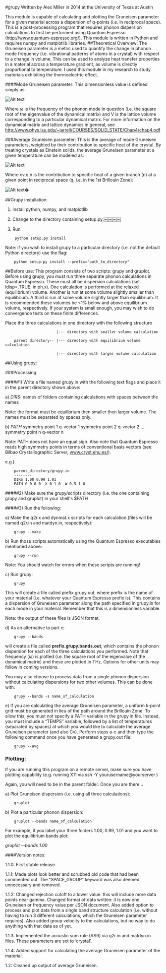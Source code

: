 #grupy
Written by Alex Miller in 2014 at the University of Texas at Austin

This module is capable of calculating and plotting the Gruneisen parameter for a given material across a dispersion of q-points (i.e. in reciprocal space). This is a post-processing program that requires phonon dispersion calculations to first be performed using Quantum Espresso (http://www.quantum-espresso.org/). This module is written in Python and requires numpy and matplotlib libraries.
##Theoretical Overview:
The Gruneisen parameter is a metric used to quantify the change in phonon mode frequency (i.e. vibrational patterns of atoms in a crystal) with respect to a change in volume. This can be used to analyze heat transfer properties in a material across a temperature gradient, as volume is directly proportional to temperature. I used this module in my research to study materials exhibiting the thermoelectric effect.

####Mode Gruneisen parameter:
This dimensionless value is defined simply as:

![Alt text](https://cloud.githubusercontent.com/assets/7378490/6604303/886bd7b8-c7f5-11e4-83c9-87d393149a41.png)

Where ω is the frequency of the phonon mode in question (i.e. the square root of the eigenvalue of the dynamical matrix) and V is the lattice volume corresponding to a particular dynamical matrix. For more information on the dynamical matrix and lattice dynamics in general, see http://www.phys.lsu.edu/~jarrell/COURSES/SOLID_STATE/Chap4/chap4.pdf

###Average Gruneisen parameter:
This is the average of mode Gruneisen parameters, weighted by their contribution to specific heat of the crystal. By treating crystals as Einstein solids, the average Gruneisen parameter at a given temperature can be modeled as:

![Alt text](https://cloud.githubusercontent.com/assets/7378490/6604374/e2b5fde8-c7f5-11e4-87f2-9cfbb08d6637.png)

Where cv,q,n is the contribution to specific heat of a given branch (n) at a given point in reciprocal space (q, i.e. in the 1st Brillouin Zone):

![Alt text](https://cloud.githubusercontent.com/assets/7378490/6604380/e6da95e6-c7f5-11e4-878c-8576645a0b71.png)�


##Grupy installation:

1) Install python, numpy, and matplotlib

2) Change to the directory containing setup.py.￼￼￼￼

3) Run

        python setup.py install

Note: if you wish to install grupy to a particular directory (i.e. not
the default Python directory) use the flag:

        python setup.py install --prefix="path_to_directory"


##Before use:
This program consists of two scripts: grupy and gruplot. Before using grupy, you must run three separate phonon calculations in Quantum Espresso. These must all be dispersion calculations (set ldisp=.TRUE. in ph.x). One calculation is performed at the relaxed (equilibrium) volume. Another is run at some volume slightly smaller than equilibrium. A third is run at some volume slightly larger than equilibrium. It is recommended these volumes be <1% below and above equilibrium volume, respectively. If your system is small enough, you may wish to do convergence tests on these finite differences.

Place the three calculations in one directory with the following structure


                           |--- directory with smaller volume calculation

        parent directory-- |--- directory with equilibrium volume calculation

                           |--- directory with larger volume calculation

##Using grupy:

###Processing:

#####1) Write a file named grupy.in with the following text flags and place it in the parent directory shown above:

a) *DIRS:* names of folders containing calculations with spaces between the names

Note: the format must be equilibrium then smaller then larger volume. The names must be separated by spaces only.

b) *PATH* symmetry point 1  q-vector 1   symmetry point 2  q-vector 2  ... symmetry point n  q-vector n

Note: PATH does not have an equal sign. Also note that Quantum Espresso reads high symmetry points in terms of conventional basis vectors (see: Bilbao Crystallographic Server, www.cryst.ehu.es/).

e.g.)

        parent_directory/grupy.in
        --------
        DIRS 1.00 0.99 1.01
        PATH G 0 0 0  X 0 1 0  W 0.5 1 0



#####2) Make sure the grupy/scripts directory (i.e. the one containing grupy and gruplot) in your shell's $PATH

#####3) Run the following:

a) Make the q2r.x and dynmat.x scripts for each calculation (files will be named q2r.in and matdyn.in, respectively):

        grupy --make

b) Run those scripts automatically using the Quantum Espresso executables mentioned above:

        grupy --run

Note: You should watch for errors when these scripts are running!

c) Run grupy:

        grupy

This will create a file called prefix.grupy.out, where prefix is the name of your material (i.e. whatever your Quantum Espresso prefix is). This contains a dispersion of Gruneisen parameter along the path specified in grupy.in for each mode in your material. Remember that this is a dimensionless variable.

Note: the output of these files is JSON format.

d) As an alternative to part c:

        grupy --bands

will create a file called **prefix.grupy.bands.out**, which contains the phonon dispersion for each of the three calculations you performed. Note that frequency (ω) is plotted (i.e. the square root of the eigenvalue of the dynamical matrix) and these are plotted in THz. Options for other units may follow in coming versions.

You may also choose to process data from a single phonon dispersion without calculating dispersions for two other volumes. This can be done with:

        grupy --bands -s name_of_calculation

e) If you are calculating the average Gruneisen parameter, a uniform k-point grid must be generated in lieu of the path around the Brillouin Zone. To allow this, you must not specify a PATH variable in the grupy.in file. Instead, you must include a “TEMPS” variable, followed by a list of temperatures (separated by spaces) at which you would like to calculate the average Gruneisen parameter (and also Cv). Perform steps a-c and then type the following command once you have generated a grupy.out file:

        grupy --avg

### Plotting:

If you are running this program on a remote server, make sure you have plotting capability (e.g. running X11 via ssh -Y yourusername@yourserver )

Again, you will need to be in the parent folder. Once you are there...

a) Plot Gruneisen dispersion (i.e. using all three calculations):

        gruplot

b) Plot a particular phonon dispersion: 

        gruplot --bands name_of_calculation

For example, if you label your three folders 1.00, 0.99, 1.01 and you want to plot the equilibrium bands plot: 

*gruplot --bands 1.00*



####Version notes:

1.1.0: First stable release.

1.1.1: Made plots look better and scrubbed old code that had been commented out. The “SPACE_GROUP” keyword was also deemed unnecessary and removed.

1.1.2: Changed rejection cutoff to a lower value: this will include more data points near gamma. Changed format of data written: it is now one Gruneisen or frequency value per JSON document. Also added option to process and plot data from a single band structure calculation (i.e. without having to run 3 different calculations, which the Gruneisen parameter requires). Also added group velocity to the calculations, but no way to do anything with that data as of yet.

1.1.3: Implemented the acoustic sum rule (ASR) via q2r.in and matdyn.in files. These parameters are set to ‘crystal’.

1.1.4: Added support for calculating the average Gruneisen parameter of the material. 

1.2: Cleaned up output of average Gruneisen.
